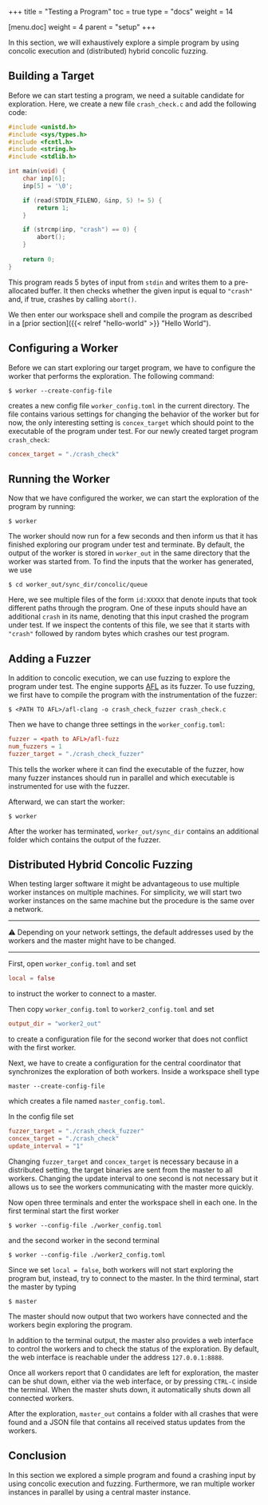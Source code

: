 +++
title = "Testing a Program"
toc = true
type = "docs"
weight = 14

[menu.doc]
weight = 4
parent = "setup"
+++

In this section, we will exhaustively explore a simple program by using concolic execution and (distributed) hybrid concolic fuzzing.

## Building a Target

Before we can start testing a program, we need a suitable candidate for exploration. Here, we create a new file `crash_check.c` and add the following code:

```c
#include <unistd.h>
#include <sys/types.h>
#include <fcntl.h>
#include <string.h>
#include <stdlib.h>

int main(void) {
    char inp[6];
    inp[5] = '\0';

    if (read(STDIN_FILENO, &inp, 5) != 5) {
        return 1;
    }

    if (strcmp(inp, "crash") == 0) {
        abort();
    }
    
    return 0;
}
```
This program reads 5 bytes of input from `stdin` and writes them to a pre-allocated buffer. It then checks whether the given input is equal to `"crash"` and, if true, crashes by calling `abort()`.

We then enter our workspace shell and compile the program as described in a [prior section]({{< relref "hello-world" >}} "Hello World").

## Configuring a Worker
Before we can start exploring our target program, we have to configure the worker that performs the exploration. The following command: 

```console
$ worker --create-config-file
```

creates a new config file `worker_config.toml` in the current directory. The file contains various settings for changing the behavior of the worker but for now, the only interesting setting is `concex_target` which should point to the executable of the program under test. For our newly created target program `crash_check`:

```toml
concex_target = "./crash_check"
```

## Running the Worker
Now that we have configured the worker, we can start the exploration of the program by running:

```console
$ worker
```

The worker should now run for a few seconds and then inform us that it has finished exploring our program under test and terminate. By default, the output of the worker is stored in `worker_out` in the same directory that the worker was started from. To find the inputs that the worker has generated, we use

```console
$ cd worker_out/sync_dir/concolic/queue
```

Here, we see multiple files of the form `id:XXXXX` that denote inputs that took different paths through the program. One of these inputs should have an additional `crash` in its name, denoting that this input crashed the program under test. If we inspect the contents of this file, we see that it starts with `"crash"` followed by random bytes which crashes our test program.

## Adding a Fuzzer
In addition to concolic execution, we can use fuzzing to explore the program under test. The engine supports [AFL](https://github.com/google/AFL) as its fuzzer. To use fuzzing, we first have to compile the program with the instrumentation of the fuzzer:

```console
$ <PATH TO AFL>/afl-clang -o crash_check_fuzzer crash_check.c
```

Then we have to change three settings in the `worker_config.toml`:

```toml
fuzzer = <path to AFL>/afl-fuzz
num_fuzzers = 1
fuzzer_target = "./crash_check_fuzzer"
```

This tells the worker where it can find the executable of the fuzzer, how many fuzzer instances should run in parallel and which executable is instrumented for use with the fuzzer.

Afterward, we can start the worker:

```console
$ worker
```

After the worker has terminated, `worker_out/sync_dir` contains an additional folder which contains the output of the fuzzer.

## Distributed Hybrid Concolic Fuzzing
When testing larger software it might be advantageous to use multiple worker instances on multiple machines. For simplicity, we will start two worker instances on the same machine but the procedure is the same over a network.

---

:warning: Depending on your network settings, the default addresses used by the workers and the master might have to be changed.

---


First, open `worker_config.toml` and set

```toml
local = false
```

to instruct the worker to connect to a master.

Then copy `worker_config.toml` to `worker2_config.toml` and set

```toml
output_dir = "worker2_out"
```

to create a configuration file for the second worker that does not conflict with the first worker.


Next, we have to create a configuration for the central coordinator that synchronizes the exploration of both workers. Inside a workspace shell type

```console
master --create-config-file
```

which creates a file named `master_config.toml`.

In the config file set

```toml
fuzzer_target = "./crash_check_fuzzer"
concex_target = "./crash_check"
update_interval = "1"
```

Changing `fuzzer_target` and `concex_target` is necessary because in a distributed setting, the target binaries are sent from the master to all workers. Changing the update interval to one second is not necessary but it allows us to see the workers communicating with the master more quickly.

Now open three terminals and enter the workspace shell in each one. In the first terminal start the first worker

```console
$ worker --config-file ./worker_config.toml
```

and the second worker in the second terminal

```console
$ worker --config-file ./worker2_config.toml
```

Since we set `local = false`, both workers will not start exploring the program but, instead, try to connect to the master. 
In the third terminal, start the master by typing

```console
$ master
```

The master should now output that two workers have connected and the workers begin exploring the program.

In addition to the terminal output, the master also provides a web interface to control the workers and to check the status of the exploration. By default, the web interface is reachable under the address `127.0.0.1:8888`.

Once all workers report that 0 candidates are left for exploration, the master can be shut down, either via the web interface, or by pressing `CTRL-C` inside the terminal. When the master shuts down, it automatically shuts down all connected workers.

After the exploration, `master_out` contains a folder with all crashes that were found and a JSON file that contains all received status updates from the workers.

## Conclusion
In this section we explored a simple program and found a crashing input by using concolic execution and fuzzing. Furthermore, we ran multiple worker instances in parallel by using a central master instance.

<!---
To do so, start three terminal instances and enter the workspace shell in each terminal instance. Navigate to the directory that contains the `worker_config.toml` that we used before and make two copies named `worker1_config.toml` and `worker2_config.toml`.

The interesting settings are:
```toml
master_ip = "127.0.0.1:8887"
ip = "127.0.0.1:8886"
output_dir = "worker_out"
local = "true"
```

test

The last step before exploring the program is to inform the concolic executor from where the symbolic input comes, in our case `stdin`. The worker created a second file `format.json` that is used to configure the symbolic input.

Finally, we need a way to tell our concolic executor that we expect to read symbolic input from `stdin`. This is done by providing a JSON file that contains the expected format for the executor. Thus, we create another file `format.json` with the following content:
```json
{
    "rootfs": "./rootfs",
    "files": {},
    "vars": {},
    "argv": ["crash_check"],
    "stdin": "{10}"
}
```
Currently, the only important line for us is `"stdin": "{10}"`. This denotes that we want to use 10 bytes of symbolic input that should be read from `stdin`.

## Concolic Execution
-->

